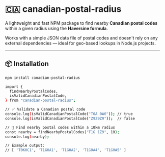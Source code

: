 # 🇨🇦 canadian-postal-radius

A lightweight and fast NPM package to find nearby **Canadian postal codes** within a given radius using the **Haversine formula**.

Works with a simple JSON data file of postal codes and doesn't rely on any external dependencies — ideal for geo-based lookups in Node.js projects.

---

## 📦 Installation

```bash
npm install canadian-postal-radius

import {
  findNearbyPostalCodes,
  isValidCanadianPostalCode,
} from "canadian-postal-radius";

// ✅ Validate a Canadian postal code
console.log(isValidCanadianPostalCode("T0A 0A0")); // true
console.log(isValidCanadianPostalCode("Z9Z9Z9"));  // false

// 📍 Find nearby postal codes within a 10km radius
const nearby = findNearbyPostalCodes("T1G 1Z9", 10);
console.log(nearby);

// Example output:
// [ 'T0K0C1', 'T1G0A1', 'T1G0A2', 'T1G0A4', 'T1G0A5' ]

```
